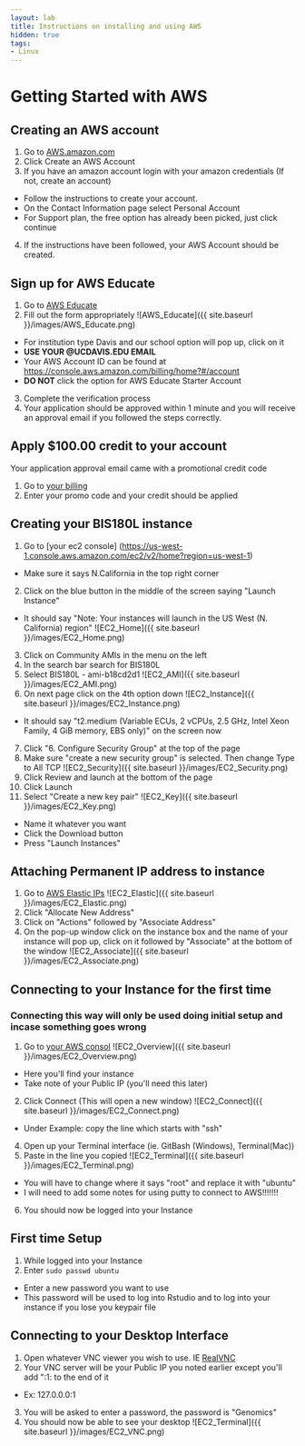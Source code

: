 ```yaml
---
layout: lab
title: Instructions on installing and using AWS
hidden: true
tags:
- Linux
---
```

# Getting Started with AWS
## Creating an AWS account

1. Go to [AWS.amazon.com](https://aws.amazon.com/)
2. Click Create an AWS Account
3. If you have an amazon account login with your amazon credentials (If not, create an account)
  * Follow the instructions to create your account.
  * On the Contact Information page select Personal Account
  * For Support plan, the free option has already been picked, just click continue
4. If the instructions have been followed, your AWS Account should be created.

## Sign up for AWS Educate

1. Go to [AWS Educate](https://www.awseducate.com/Application?apptype=student)
2. Fill out the form appropriately
  ![AWS_Educate]({{ site.baseurl }}/images/AWS_Educate.png)
  * For institution type Davis and our school option will pop up, click on it
  * __USE YOUR @UCDAVIS.EDU EMAIL__
  * Your AWS Account ID can be found at https://console.aws.amazon.com/billing/home?#/account
  * __DO NOT__ click the option for AWS Educate Starter Account
3. Complete the verification process
4. Your application should be approved within 1 minute and you will receive an approval email if you followed the steps correctly.

## Apply $100.00 credit to your account

Your application approval email came with a promotional credit code

1. Go to [your billing](https://console.aws.amazon.com/billing/home?#/credits)
2. Enter your promo code and your credit should be applied

## Creating your BIS180L instance

1. Go to [your ec2 console] (https://us-west-1.console.aws.amazon.com/ec2/v2/home?region=us-west-1)
  * Make sure it says N.California in the top right corner
2. Click on the blue button in the middle of the screen saying "Launch Instance"
  * It should say "Note: Your instances will launch in the US West (N. California) region"
   ![EC2_Home]({{ site.baseurl }}/images/EC2_Home.png)
3. Click on Community AMIs in the menu on the left
4. In the search bar search for BIS180L
5. Select BIS180L - ami-b18cd2d1
  ![EC2_AMI]({{ site.baseurl }}/images/EC2_AMI.png)
6. On next page click on the 4th option down
  ![EC2_Instance]({{ site.baseurl }}/images/EC2_Instance.png)
  * It should say "t2.medium (Variable ECUs, 2 vCPUs, 2.5 GHz, Intel Xeon Family, 4 GiB memory, EBS only)" on the screen now
7. Click "6. Configure Security Group" at the top of the page
8. Make sure "create a new security group" is selected. Then change Type to All TCP
  ![EC2_Security]({{ site.baseurl }}/images/EC2_Security.png)
9. Click Review and launch at the bottom of the page
10. Click Launch
11. Select "Create a new key pair"
  ![EC2_Key]({{ site.baseurl }}/images/EC2_Key.png)
  * Name it whatever you want
  * Click the Download button
  * Press "Launch Instances"
  
## Attaching Permanent IP address to instance

1. Go to [AWS Elastic IPs](https://us-west-1.console.aws.amazon.com/ec2/v2/home?region=us-west-1#Addresses:sort=publicIp)
  ![EC2_Elastic]({{ site.baseurl }}/images/EC2_Elastic.png)
2. Click "Allocate New Address"
3. Click on "Actions" followed by "Associate Address"
4. On the pop-up window click on the instance box and the name of your instance will pop up, click on it followed by "Associate" at the bottom of the window
  ![EC2_Associate]({{ site.baseurl }}/images/EC2_Associate.png)

## Connecting to your Instance for the first time
### Connecting this way will only be used doing initial setup and incase something goes wrong

1. Go to [your AWS consol](https://us-west-1.console.aws.amazon.com/ec2/v2/home?region=us-west-1#Instances:sort=securityGroupNames)
  ![EC2_Overview]({{ site.baseurl }}/images/EC2_Overview.png)
  * Here you'll find your instance
  * Take note of your Public IP (you'll need this later)
2. Click Connect (This will open a new window)
  ![EC2_Connect]({{ site.baseurl }}/images/EC2_Connect.png)
  * Under Example: copy the line which starts with "ssh"
4. Open up your Terminal interface (ie. GitBash (Windows), Terminal(Mac))
5. Paste in the line you copied
  ![EC2_Terminal]({{ site.baseurl }}/images/EC2_Terminal.png)
  * You will have to change where it says "root" and replace it with "ubuntu"
  * I will need to add some notes for using putty to connect to
  AWS!!!!!!!
6. You should now be logged into your Instance

## First time Setup

1. While logged into your Instance
2. Enter `sudo passwd ubuntu`
  * Enter a new password you want to use
  * This password will be used to log into Rstudio and to log into your instance if you lose you keypair file
  
## Connecting to your Desktop Interface

1. Open whatever VNC viewer you wish to use. IE [RealVNC](https://www.realvnc.com/download/viewer/)
2. Your VNC server will be your Public IP you noted earlier except you'll add ":1: to the end of it
  * Ex: 127.0.0.0:1
3. You will be asked to enter a password, the password is "Genomics"
4. You should now be able to see your desktop
  ![EC2_Terminal]({{ site.baseurl }}/images/EC2_VNC.png)
